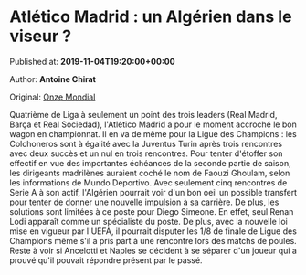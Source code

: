 
# Atlético Madrid : un Algérien dans le viseur ?

Published at: **2019-11-04T19:20:00+00:00**

Author: **Antoine Chirat**

Original: [Onze Mondial](http://www.onzemondial.com/liga/2019-2020/atletico-madrid-un-algerien-dans-le-viseur-201631)

Quatrième de Liga à seulement un point des trois leaders (Real Madrid, Barça et Real Sociedad), l'Atlético Madrid a pour le moment accroché le bon wagon en championnat. Il en va de même pour la Ligue des Champions : les Colchoneros sont à égalité avec la Juventus Turin après trois rencontres avec deux succès et un nul en trois rencontres.
Pour tenter d'étoffer son effectif en vue des importantes échéances de la seconde partie de saison, les dirigeants madrilènes auraient coché le nom de Faouzi Ghoulam, selon les informations de Mundo Deportivo. Avec seulement cinq rencontres de Serie A à son actif, l'Algérien pourrait voir d'un bon oeil un possible transfert pour tenter de donner une nouvelle impulsion à sa carrière. De plus, les solutions sont limitées à ce poste pour Diego Simeone. En effet, seul Renan Lodi apparaît comme un spécialiste du poste. De plus, avec la nouvelle loi mise en vigueur par l'UEFA, il pourrait disputer les 1/8 de finale de Ligue des Champions même s'il a pris part à une rencontre lors des matchs de poules. Reste à voir si Ancelotti et Naples se décident à se séparer d'un joueur qui a prouvé qu'il pouvait répondre présent par le passé.
